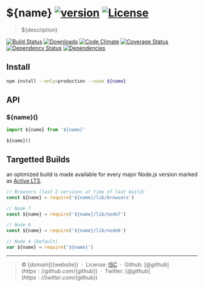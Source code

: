 # ${name} [![version][npm-version]][npm-url] [![License][npm-license]][license-url]

> ${description}

[![Build Status][travis-image]][travis-url]
[![Downloads][npm-downloads]][npm-url]
[![Code Climate][codeclimate-quality]][codeclimate-url]
[![Coverage Status][codeclimate-coverage]][codeclimate-url]
[![Dependency Status][dependencyci-image]][dependencyci-url]
[![Dependencies][david-image]][david-url]

## Install

```bash
npm install --only=production --save ${name}
```

## API

### ${name}()

```js
import ${name} from '${name}'

${name}()
```

## Targetted Builds

an optimized build is made available for every major Node.js version marked as [Active LTS](https://github.com/nodejs/LTS).

```js
// Browsers (last 2 versions at time of last build)
const ${name} = require('${name}/lib/browsers')

// Node 7
const ${name} = require('${name}/lib/node7')

// Node 6
const ${name} = require('${name}/lib/node6')

// Node 4 (Default)
var ${name} = require('${name}')
```

----
> :copyright: [${domain}](${website}) &nbsp;&middot;&nbsp;
> License: [ISC][license-url] &nbsp;&middot;&nbsp;
> Github: [@${github}](https://github.com/${github}) &nbsp;&middot;&nbsp;
> Twitter: [@${github}](https://twitter.com/${github})

[license-url]: http://choosealicense.com/licenses/isc/

[travis-url]: https://travis-ci.org/${github}/${name}
[travis-image]: https://img.shields.io/travis/${github}/${name}.svg?style=flat-square

[npm-url]: https://www.npmjs.com/package/${name}
[npm-license]: https://img.shields.io/npm/l/${name}.svg?style=flat-square
[npm-version]: https://img.shields.io/npm/v/${name}.svg?style=flat-square
[npm-downloads]: https://img.shields.io/npm/dm/${name}.svg?style=flat-square

[codeclimate-url]: https://codeclimate.com/github/${github}/${name}
[codeclimate-quality]: https://img.shields.io/codeclimate/github/${github}/${name}.svg?style=flat-square
[codeclimate-coverage]: https://img.shields.io/codeclimate/coverage/github/${github}/${name}.svg?style=flat-square

[david-url]: https://david-dm.org/${github}/${name}
[david-image]: https://img.shields.io/david/${github}/${name}.svg?style=flat-square

[dependencyci-url]: https://dependencyci.com/github/${github}/${name}
[dependencyci-image]: https://dependencyci.com/github/${github}/${name}/badge?style=flat-square
